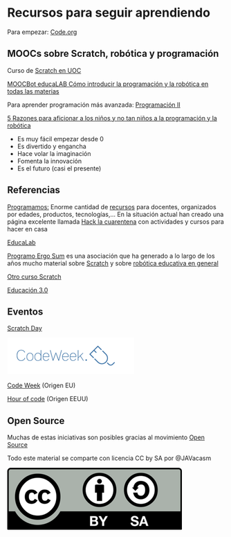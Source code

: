 # Recursos para seguir aprendiendo


Para empezar: [Code.org](code.org)


## MOOCs sobre Scratch, robótica y programación

Curso de [Scratch en UOC](https://mooc.scratch.uoc.edu)

[MOOCBot educaLAB Cómo introducir la programación y la robótica en todas las materias ](http://mooc.educalab.es/courses/INTEF/INTEF159/2015_ED1/info)

Para aprender programación más avanzada: [Programación II](http://www.scolartic.com/es/web//programacion-ii.-creando-codigo-fuente)



[5 Razones para aficionar a los niños y no tan niños a la programación y la robótica](http://blog.todoelectronica.com/2015/10/5-motivos-por-los-aficionar-los-ninos-y-tan-ninos-la-programacion-la-robotica/)

* Es muy fácil empezar desde 0
* Es divertido y engancha
* Hace volar la imaginación
* Fomenta la innovación
* Es el futuro (casi el presente)


## Referencias

[Programamos:](http://programamos.es) Enorme cantidad de [recursos](https://programamos.es/recursos/) para docentes, organizados por edades, productos, tecnologías,... En la situación actual han creado una página excelente llamada [Hack la cuarentena](https://programamos.es/hack/) con actividades y cursos para hacer en casa

[EducaLab](http://educalab.es/home)

[Programo Ergo Sum](https://www.programoergosum.es/) es una asociación que ha generado a lo largo de los años mucho material sobre [Scratch](https://www.programoergosum.es/tutoriales/tags/scratch) y sobre [robótica educativa en general](https://www.programoergosum.es/tutoriales/tags/robotica-educativa)

[Otro curso Scratch](http://www.desarrollandojuntos.com/tecnologia-educativa/scratch/)

[Educación 3.0](http://www.educaciontrespuntocero.com/recursos/el-proyecto-scratch-de-los-viernes-i-moviendo-el-gato/29934.html)


## Eventos

[Scratch Day](http://day.scratch.mit.edu/)

![codeweek](https://github.com/javacasm/CodeWeek-programacion/raw/master/images/Codeweek.png)

[Code Week](http://codeweek.eu) (Origen EU)

[Hour of code](http://hourofcode.com) (Origen EEUU)

## Open Source

Muchas de estas iniciativas son posibles gracias al movimiento [Open Source](./OpenSource.md)

Todo este material se comparte con licencia CC by SA por @JAVacasm

![Licencia CC](./images/Licencia_CC.png)
